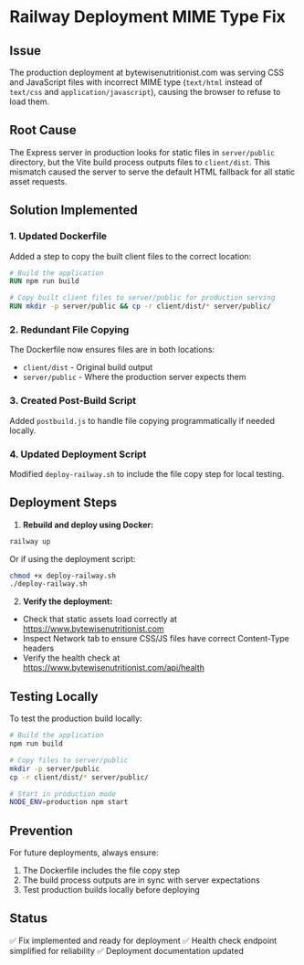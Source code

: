 # Railway Deployment MIME Type Fix

## Issue
The production deployment at bytewisenutritionist.com was serving CSS and JavaScript files with incorrect MIME type (`text/html` instead of `text/css` and `application/javascript`), causing the browser to refuse to load them.

## Root Cause
The Express server in production looks for static files in `server/public` directory, but the Vite build process outputs files to `client/dist`. This mismatch caused the server to serve the default HTML fallback for all static asset requests.

## Solution Implemented

### 1. Updated Dockerfile
Added a step to copy the built client files to the correct location:
```dockerfile
# Build the application
RUN npm run build

# Copy built client files to server/public for production serving
RUN mkdir -p server/public && cp -r client/dist/* server/public/
```

### 2. Redundant File Copying
The Dockerfile now ensures files are in both locations:
- `client/dist` - Original build output
- `server/public` - Where the production server expects them

### 3. Created Post-Build Script
Added `postbuild.js` to handle file copying programmatically if needed locally.

### 4. Updated Deployment Script
Modified `deploy-railway.sh` to include the file copy step for local testing.

## Deployment Steps

1. **Rebuild and deploy using Docker:**
```bash
railway up
```

Or if using the deployment script:
```bash
chmod +x deploy-railway.sh
./deploy-railway.sh
```

2. **Verify the deployment:**
- Check that static assets load correctly at https://www.bytewisenutritionist.com
- Inspect Network tab to ensure CSS/JS files have correct Content-Type headers
- Verify the health check at https://www.bytewisenutritionist.com/api/health

## Testing Locally
To test the production build locally:
```bash
# Build the application
npm run build

# Copy files to server/public
mkdir -p server/public
cp -r client/dist/* server/public/

# Start in production mode
NODE_ENV=production npm start
```

## Prevention
For future deployments, always ensure:
1. The Dockerfile includes the file copy step
2. The build process outputs are in sync with server expectations
3. Test production builds locally before deploying

## Status
✅ Fix implemented and ready for deployment
✅ Health check endpoint simplified for reliability
✅ Deployment documentation updated